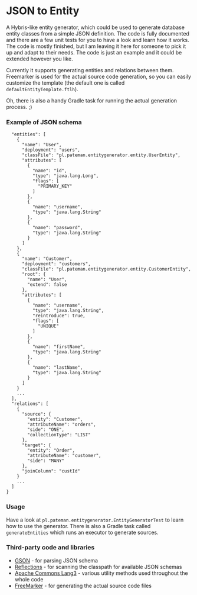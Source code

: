 # JSON to Entity

A Hybris-like entity generator, which could be used to generate database entity classes from a simple JSON definition. The code is fully documented and there are a few unit tests for you to have a look and learn how it works. The code is mostly finished, but I am leaving it here for someone to pick it up and adapt to their needs. The code is just an example and it could be extended however you like. 

Currently it supports generating entities and relations between them. Freemarker is used for the actual source code generation, so you can easily customize the template (the default one is called `defaultEntityTemplate.ftlh`).

Oh, there is also a handy Gradle task for running the actual generation process. ;)

### Example of JSON schema
```{
  "entities": [
    {
      "name": "User",
      "deployment": "users",
      "classFile": "pl.pateman.entitygenerator.entity.UserEntity",
      "attributes": [
        {
          "name": "id",
          "type": "java.lang.Long",
          "flags": [
            "PRIMARY_KEY"
          ]
        },
        {
          "name": "username",
          "type": "java.lang.String"
        },
        {
          "name": "password",
          "type": "java.lang.String"
        }
      ]
    },
    {
      "name": "Customer",
      "deployment": "customers",
      "classFile": "pl.pateman.entitygenerator.entity.CustomerEntity",
      "root": {
        "name": "User",
        "extend": false
      },
      "attributes": [
        {
          "name": "username",
          "type": "java.lang.String",
          "reintroduce": true,
          "flags": [
            "UNIQUE"
          ]
        },
        {
          "name": "firstName",
          "type": "java.lang.String"
        },
        {
          "name": "lastName",
          "type": "java.lang.String"
        }
      ]
    }
    ...
  ],
  "relations": [
    {
      "source": {
        "entity": "Customer",
        "attributeName": "orders",
        "side": "ONE",
        "collectionType": "LIST"
      },
      "target": {
        "entity": "Order",
        "attributeName": "customer",
        "side": "MANY"
      },
      "joinColumn": "custId"
    }
    ...
  ]
}
```

### Usage

Have a look at `pl.pateman.entitygenerator.EntityGeneratorTest` to learn how to use the generator. There is also a Gradle task called `generateEntities` which runs an executor to generate sources.

### Third-party code and libraries
* [GSON](https://github.com/google/gson) - for parsing JSON schema
* [Reflections](https://github.com/ronmamo/reflections) - for scanning the classpath for available JSON schemas
* [Apache Commons Lang3](https://commons.apache.org/proper/commons-lang/) - various utility methods used throughout the whole code
* [FreeMarker](https://freemarker.apache.org/) - for generating the actual source code files